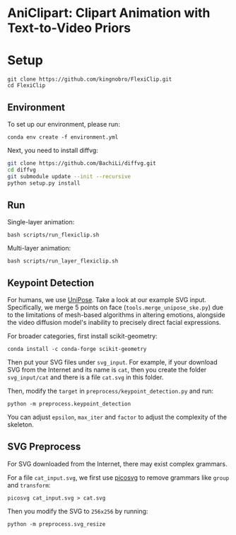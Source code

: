 # AniClipart: Clipart Animation with Text-to-Video Priors

# Setup
```
git clone https://github.com/kingnobro/FlexiClip.git
cd FlexiClip
```

## Environment
To set up our environment, please run:
```
conda env create -f environment.yml
```
Next, you need to install diffvg:
```bash
git clone https://github.com/BachiLi/diffvg.git
cd diffvg
git submodule update --init --recursive
python setup.py install
```

## Run
Single-layer animation:
```
bash scripts/run_flexiclip.sh
```
Multi-layer animation:
```
bash scripts/run_layer_flexiclip.sh
```


## Keypoint Detection
For humans, we use [UniPose](https://github.com/IDEA-Research/UniPose?tab=readme-ov-file). Take a look at our example SVG input. Specifically, we merge 5 points on face (`tools.merge_unipose_ske.py`) due to the limitations of mesh-based algorithms in altering emotions, alongside the video diffusion model's inability to precisely direct facial expressions.

For broader categories, first install scikit-geometry:
```
conda install -c conda-forge scikit-geometry
```

Then put your SVG files under `svg_input`. For example, if your download SVG from the Internet and its name is `cat`, then you create the folder `svg_input/cat` and there is a file `cat.svg` in this folder.

Then, modify the `target` in `preprocess/keypoint_detection.py` and run:
```
python -m preprocess.keypoint_detection
```
You can adjust `epsilon`, `max_iter` and `factor` to adjust the complexity of the skeleton.

## SVG Preprocess
For SVG downloaded from the Internet, there may exist complex grammars.

For a file `cat_input.svg`, we first use [picosvg](https://github.com/googlefonts/picosvg) to remove grammars like `group` and `transform`:
```
picosvg cat_input.svg > cat.svg
```
Then you modify the SVG to `256x256` by running:
```
python -m preprocess.svg_resize 
```

